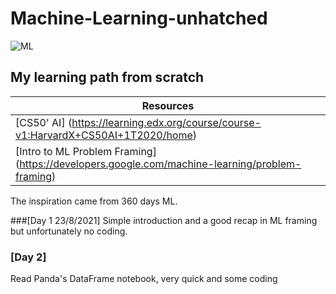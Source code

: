 # **Machine-Learning-unhatched**
![ML](https://user-images.githubusercontent.com/60445096/130523591-d7103f0e-8737-4068-9b54-527565bffa4f.jpg)
## My learning path from scratch

Resources |
--------- |
[CS50' AI] (https://learning.edx.org/course/course-v1:HarvardX+CS50AI+1T2020/home) |
[Intro to ML Problem Framing] (https://developers.google.com/machine-learning/problem-framing) |


The inspiration came from 360 days ML.


###[Day 1  23/8/2021]
Simple introduction and a good recap in ML framing but unfortunately no coding.


### [Day 2]
Read Panda's DataFrame notebook, very quick and some coding


